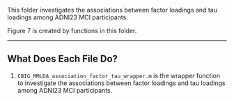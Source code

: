 This folder investigates the associations between factor loadings and tau loadings among ADNI23 MCI participants.  

Figure 7 is created by functions in this folder.

----

## What Does Each File Do?
1. `CBIG_MMLDA_association_factor_tau_wrapper.m` is the wrapper function to investigate the associations between factor loadings and tau loadings among ADNI23 MCI participants.
